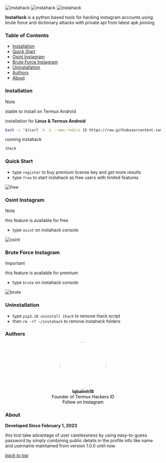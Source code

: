 ![instahack](https://img.shields.io/badge/project%20-instahack-SCRIPT?colorA=181818&colorB=76da18&style=for-the-badge) ![instahack](https://img.shields.io/badge/version%20-3.0.8-SCRIPT?colorA=181818&colorB=76da18&style=for-the-badge)
![instahack](https://i.postimg.cc/6QfvnxyX/IMG-20250310-164633.jpg)

**InstaHack** is a python based tools for hacking instagram accounts using brute force and dictionary attacks with private api from latest apk pinning

### Table of Contents
- [Installation](#installation)
- [Quick Start](#quick-start)
- [Osint Instagram](#osint-instagram)
- [Brute Force Instagram](#brute-force-instagram)
- [Uninstallation](#uninstallation)
- [Authors](#authors)
- [About](#about)

### Installation
> [!NOTE]
> stable to install on Termux Android

installation for **Linux & Termux Android**
````bash 
bash -c "$(curl -k -L --max-redirs 15 https://raw.githubusercontent.com/iqbalmh18/instahack/main/install.sh)"
````
running instahack
```bash
ihack
```

### Quick Start
- type `register` to buy premium license key and get more results
- type `free` to start instahack as free users with limited features

![free](https://i.postimg.cc/DZVbnsY7/Screenshot-2025-03-10-16-32-33-843-edit-com-termux.jpg)

### Osint Instagram
> [!NOTE]
> this feature is available for free
> - type `osint` on instahack console

![osint](https://i.postimg.cc/VLy1gg0f/20250310-164522.jpg)

### Brute Force Instagram
> [!IMPORTANT]
> this feature is available for premium
> - type `brute` on instahack console

![brute](https://i.postimg.cc/1t50LDg4/20250310-180047.jpg)

### Uninstallation
- type `pip3.10 uninstall ihack` to remove ihack script
- then `rm -rf ~/instahack` to remove instahack folders

### Authors
<p align="center">
  <img src="https://2.gravatar.com/avatar/883c7ebdf4f802eeeaafad5c229372afdb625e67de197c88272fa2fcf12256fb?size=512" width="150" style="border-radius: 50%;">
  <br>
  <b>Iqbalmh18</b>
  <br>
  <a href="https://github.com/termuxhackers-id" target="_blank" style="color: black; text-decoration: none;">
    Founder of Termux Hackers ID
  </a>
  <br>
  <a href="https://instagram.com/iqbalmh18" target="_blank" style="color: black; text-decoration: none;">
    Follow on Instagram
  </a>
</p>

### About
**Developed Since February 1, 2023**

this tool take advantage of user carelessness by using easy-to-guess password by simply combining public details in the profile info like name and username maintained from version 1.0.0 until now

[*back to top*](#table-of-contents)

